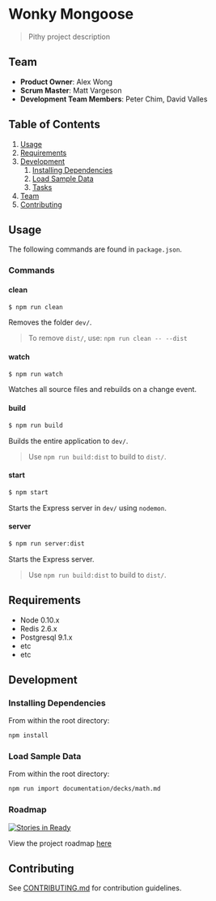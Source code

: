 # Wonky Mongoose

> Pithy project description

## Team

  - __Product Owner__: Alex Wong
  - __Scrum Master__: Matt Vargeson
  - __Development Team Members__: Peter Chim, David Valles

## Table of Contents

1. [Usage](#Usage)
1. [Requirements](#requirements)
1. [Development](#development)
    1. [Installing Dependencies](#installing-dependencies)
    1. [Load Sample Data](#load-sample-data)
    1. [Tasks](#tasks)
1. [Team](#team)
1. [Contributing](#contributing)

## Usage

The following commands are found in `package.json`.

### Commands

#### clean

```sh
$ npm run clean
```
Removes the folder `dev/`.

> To remove `dist/`, use: `npm run clean -- --dist`

#### watch

```sh
$ npm run watch
```
Watches all source files and rebuilds on a change event.

#### build

```sh
$ npm run build
```
Builds the entire application to `dev/`.

> Use `npm run build:dist` to build to `dist/`.

#### start

```sh
$ npm start
```
Starts the Express server in `dev/` using `nodemon`.

#### server

```sh
$ npm run server:dist
```
Starts the Express server.

> Use `npm run build:dist` to build to `dist/`.

## Requirements

- Node 0.10.x
- Redis 2.6.x
- Postgresql 9.1.x
- etc
- etc

## Development

### Installing Dependencies

From within the root directory:

```sh
npm install
```

### Load Sample Data

From within the root directory:

```sh
npm run import documentation/decks/math.md
```

### Roadmap

[![Stories in Ready](https://badge.waffle.io/wonky-mongoose/wonky-mongoose.svg?label=ready&title=Ready)](http://waffle.io/wonky-mongoose/wonky-mongoose)

View the project roadmap [here](https://waffle.io/wonky-mongoose/wonky-mongoose)

## Contributing

See [CONTRIBUTING.md](CONTRIBUTING.md) for contribution guidelines.
